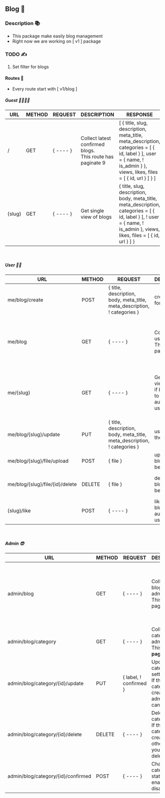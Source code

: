 ## Blog 📑

### Description 📚
- This package make easily blog management
- Right now we are working on [ v1 ] package

### TODO ✍️
1. Set filter for blogs

#### Routes 🚀
- Every route start with [ v1/blog ] 

##### Guest 🧑‍⚕️👨‍⚕️

| URL | METHOD | REQUEST | DESCRIPTION | RESPONSE                                                                                                                                  |
| ----- | ----- | ----- | ----- |-------------------------------------------------------------------------------------------------------------------------------------------|
| / | GET | { ---- } | Collect latest confirmed blogs.<br>This route has paginate 9 | [ { title, slug, description, meta_title, meta_description, categories = [ { id, label } ], user = { name, ! is_admin } }, views, likes, files = [ { id, url } ]  }  ] |
| {slug} | GET | { ---- } | Get single view of blogs | { title, slug, description, body, meta_title, meta_description, categories = [ { id, label } ], ! user = { name, ! is_admin }, views, likes, files = [ { id, url } ] }           |


<br>

##### User 🧑‍💻


| URL                             | METHOD | REQUEST                                                                  | DESCRIPTION                                                   | RESPONSE                                                                                                                  |
|---------------------------------|--------|--------------------------------------------------------------------------|---------------------------------------------------------------|---------------------------------------------------------------------------------------------------------------------------|
| me/blog/create                  | POST   | { title, description, body, meta_title, meta_description, ! categories } | create a blog for user                                        | { message, blog = { slug } }                                                                                              |
| me/blog | GET | { ---- } | Collect latest user blog.<br>This route has paginate 9 | [ { title, slug, description, meta_title, meta_description, categories = [ { id, label } ], views, likes, files = [ { id, url } ]  }  ] |
| me/{slug}                       | GET    | { ---- }                                                                 | Get single view of blogs if blog belong to authenticated user | { title, slug, description, body, meta_title, meta_description, categories = [ { id, label } ], views, likes, files = [ { id, url } ] } |
| me/blog/{slug}/update           | PUT    | { title, description, body, meta_title, meta_description, ! categories } | user update the his blog                                      | { message, blog = { slug } }                                                                                              |
| me/blog/{slug}/file/upload      | POST   | { file }  | upload file for blog if blog belong to user                   | { message, file = { url } }                                                                                               |
| me/blog/{slug}/file/{id}/delete | DELETE | { file }  | delete file of blog if blog belong to user                    | { message, file = { id } }      or { message, blog = { slug } }                                                           |
| {slug}/like                     | POST   | { ---- }                                                                 | like and unlike blog by authenticated user                    | { message, blog = { slug } }                                                                                              |


<br>

##### Admin 😎

| URL                                | METHOD | REQUEST                | DESCRIPTION                                                                     | RESPONSE                                                                                                                    |
|------------------------------------|--------|------------------------|---------------------------------------------------------------------------------|-----------------------------------------------------------------------------------------------------------------------------|
| admin/blog                         | GET    | { ---- }               | Collect latest blogs for admin<br>This route has paginate 9                     | [ { title, slug, description, meta_title, meta_description, categories = [ { id, label } ], user = { name, ! is_admin }, views, likes, files = [ { id, url } ] } ] |
| admin/blog/category                | GET    | { ---- }               | Collect categories for admin<br>This route has <b>paginate 9</b>                | [ { id, label, user = { name, is_admin }, confirmed } ]                                                                     | 
| admin/blog/category/{id}/update    | PUT    | { label, ! confirmed } | Update category setting<br>If the category created by admin label can change to | { message, category = { id } }                                                                                              | 
| admin/blog/category/{id}/delete    | DELETE | { ---- }               | Delete category<br>If the category created by other admin you can't deleted     | { message, category = { id } }                                                                                              | 
| admin/blog/category/{id}/confirmed | POST     | { ---- }               | Change category state to enable or disable                                      | { message, category = { id } }                                                                                              | 
